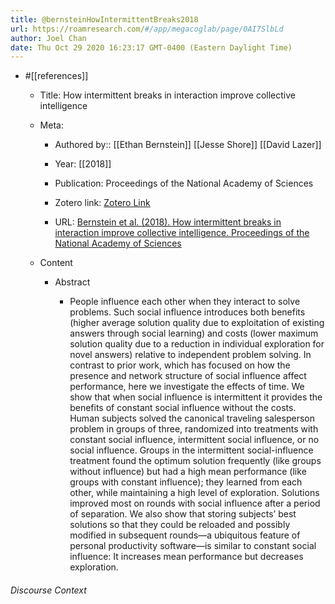 ```yaml
---
title: @bernsteinHowIntermittentBreaks2018
url: https://roamresearch.com/#/app/megacoglab/page/0AI7SlbLd
author: Joel Chan
date: Thu Oct 29 2020 16:23:17 GMT-0400 (Eastern Daylight Time)
---
```


- #[[references]]

    - Title: How intermittent breaks in interaction improve collective intelligence

    - Meta:

        - Authored by:: [[Ethan Bernstein]] [[Jesse Shore]] [[David Lazer]]

        - Year: [[2018]]

        - Publication: Proceedings of the National Academy of Sciences

        - Zotero link: [Zotero Link](zotero://select/items/1_35TYSVM4)

        - URL: [Bernstein et al. (2018). How intermittent breaks in interaction improve collective intelligence. Proceedings of the National Academy of Sciences](http://www.pnas.org/content/early/2018/08/09/1802407115)

    - Content

        - Abstract

            - People influence each other when they interact to solve problems. Such social influence introduces both benefits (higher average solution quality due to exploitation of existing answers through social learning) and costs (lower maximum solution quality due to a reduction in individual exploration for novel answers) relative to independent problem solving. In contrast to prior work, which has focused on how the presence and network structure of social influence affect performance, here we investigate the effects of time. We show that when social influence is intermittent it provides the benefits of constant social influence without the costs. Human subjects solved the canonical traveling salesperson problem in groups of three, randomized into treatments with constant social influence, intermittent social influence, or no social influence. Groups in the intermittent social-influence treatment found the optimum solution frequently (like groups without influence) but had a high mean performance (like groups with constant influence); they learned from each other, while maintaining a high level of exploration. Solutions improved most on rounds with social influence after a period of separation. We also show that storing subjects’ best solutions so that they could be reloaded and possibly modified in subsequent rounds—a ubiquitous feature of personal productivity software—is similar to constant social influence: It increases mean performance but decreases exploration.

###### Discourse Context


